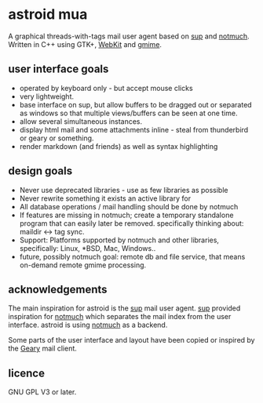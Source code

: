 # astroid mua

  A graphical threads-with-tags mail user agent based on [sup] and [notmuch].
  Written in C++ using GTK+, [WebKit] and [gmime].

## user interface goals
* operated by keyboard only - but accept mouse clicks
* very lightweight.
* base interface on sup, but allow buffers to be dragged out
  or separated as windows so that multiple views/buffers can be
  seen at one time.
* allow several simultaneous instances.
* display html mail and some attachments inline - steal from
  thunderbird or geary or something.
* render markdown (and friends) as well as syntax highlighting

## design goals
* Never use deprecated libraries - use as few libraries as possible
* Never rewrite something it exists an active library for
* All database operations / mail handling should be done by notmuch
* If features are missing in notmuch; create a temporary standalone
  program that can easily later be removed.
  specifically thinking about: maildir <-> tag sync.
* Support: Platforms supported by notmuch and other libraries, specifically:
  Linux, *BSD, Mac, Windows..
* future, possibly notmuch goal: remote db and file service, that means
  on-demand remote gmime processing.

## acknowledgements

  The main inspiration for astroid is the [sup] mail user agent. [sup]
  provided inspiration for [notmuch] which separates the mail index from the
  user interface. astroid is using [notmuch] as a backend.

  Some parts of the user interface and layout have been copied or inspired
  by the [Geary] mail client.

## licence

  GNU GPL V3 or later.


[sup]: http://supmua.org
[notmuch]: http://notmuchmail.org/
[Geary]: http://www.yorba.org/projects/geary/
[gmime]: http://spruce.sourceforge.net/gmime/
[webkit]: http://webkitgtk.org/

